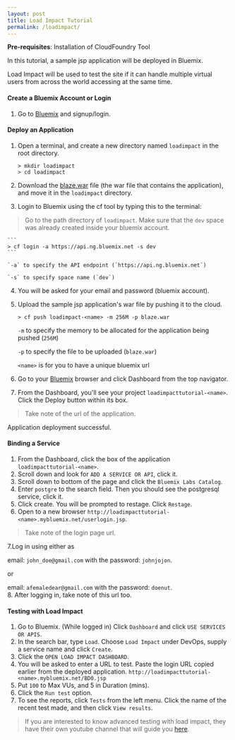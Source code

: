 ```yaml
---
layout: post
title: Load Impact Tutorial
permalink: /loadimpact/
---
```


**Pre-requisites**: Installation of CloudFoundry Tool

In this tutorial, a sample jsp application will be deployed in Bluemix. 

Load Impact will be used to test the site if it can handle multiple virtual users from across the world accessing at the same time.

#### Create a Bluemix Account or Login
1. Go to [Bluemix](https://ibm.biz/bluemixph) and signup/login.

#### Deploy an Application
1. Open a terminal, and create a new directory named `loadimpact` in the root directory.

	```
	> mkdir loadimpact
	> cd loadimpact
	```
	
2. Download the [blaze.war](https://github.com/ataichi/ataichi.github.io/blob/master/downloadables/blaze.war?raw=true) file (the war file that contains the application), and move it in the `loadimpact` directory.
3. Login to Bluemix using the cf tool by typing this to the terminal:
>Go to the path directory of `loadimpact`. Make sure that the `dev` space was already created inside your bluemix account.
	
	```		
	> cf login -a https://api.ng.bluemix.net -s dev
	```
	
	`-a` to specify the API endpoint (`https://api.ng.bluemix.net`)
	
	`-s` to specify space name (`dev`)
	
4. You will be asked for your email and password (bluemix account).
5. Upload the sample jsp application's war file by pushing it to the cloud.

	```
	> cf push loadimpact-<name> -m 256M -p blaze.war
	```
	
	`-m` to specify the memory to be allocated for the application being pushed (`256M`)
	
	`-p` to specify the file to be uploaded (`blaze.war`)
	
	`<name>` is for you to have a unique bluemix url
	
6. Go to your [Bluemix](https://ibm.biz/bluemixph) browser and click Dashboard from the top navigator.
7. From the Dashboard, you'll see your project `loadimpacttutorial-<name>`. Click the Deploy button within its box.
 
>Take note of the url of the application.

Application deployment successful.

#### Binding a Service
1. From the Dashboard, click the box of the application `loadimpacttutorial-<name>`.
2. Scroll down and look for `ADD A SERVICE OR API`, click it.
3. Scroll down to bottom of the page and click the `Bluemix Labs Catalog`.
4. Enter `postgre` to the search field. Then you should see the postgresql service, click it.
5. Click create. You will be prompted to restage. Click `Restage`.
6. Open to a new browser `http://loadimpacttutorial-<name>.mybluemix.net/userlogin.jsp`. 

>Take note of the login page url.

7.Log in using either as

email: `john_doe@gmail.com` with the password: `johnjojon`.

or

email: `afemaledear@gmail.com` with the password: `doenut`. <br>
8. After logging in, take note of this url too.

#### Testing with Load Impact
1. Go to Bluemix. (While logged in) Click `Dashboard` and click `USE SERVICES OR APIS`.
2. In the search bar, type `Load`. Choose `Load Impact` under DevOps, supply a service name and click `Create`.
3. Click the `OPEN LOAD IMPACT DASHBOARD`.
4. You will be asked to enter a URL to test. Paste the login URL copied earlier from the deployed application. `http://loadimpacttutorial-<name>.mybluemix.net/BD0.jsp`
5. Put `100` to Max VUs, and 5 in Duration (mins).
6. Click the `Run test` option.
7. To see the reports, click `Tests` from the left menu. Click the name of the recent test made, and then click `View results`.

>If you are interested to know advanced testing with load impact, they have their own youtube channel that will guide you [here](https://www.youtube.com/channel/UC8ryLdIbmkVJq4Zt613oZPQ).
